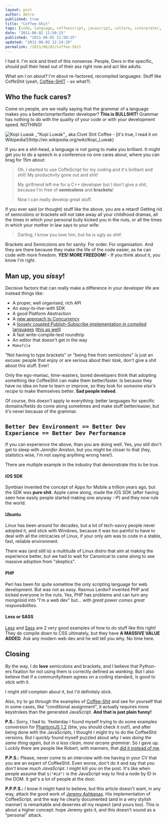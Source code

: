 ```yaml
---
layout: post
author: detro
published: true
title: "Coffee-Shit"
tags: [code, language, coffeescript, javascript, culture, interpreter, developers, bullshit]
date: "2011-06-02 11:50:15"
published: "2011-06-02 11:50:15"
updated: "2011-06-02 12:24:10"
permalink: /2011/06/02/Coffee-Shit
---
```


I had it. I'm sick and tired of this nonsense. People, Devs in the
specific, should pull their head out of their ass right now and act
like adults.

What am I on about? I'm about re-factored, recompiled languages. Stuff like
CoffeShit (yeah, [Coffee-SHIT](http://jashkenas.github.com/coffee-script/) - so what?).

## Who the fuck cares?

Come on people, are we really saying that the grammar of a language
makes you a better/smarter/faster developer? **This is BULLSHIT!** Grammar has nothing to do with the quality of your code or with your
development speed. NOTHING!

<div class="img">
<img src="http://upload.wikimedia.org/wikipedia/commons/8/83/Indonesian_farmer_shows_coffee_beans_already_digested_by_Asian_Palm_Civet%2C_but_before_cleaning_and_roasting.jpg" alt="Kopi Luwak" />
_"Kopi Luwak"_ aka Civet Shit Coffee - [it's true, I read it on Wikipedia!](http://en.wikipedia.org/wiki/Kopi_Luwak)
</div>

If you are a shit-head, a language is not going to make you brilliant. It might get you to do a speech in a conference no one cares about, where you can brag for 15m about:
<blockquote>
Oh, I started to use CoffeScript for my coding and it's brilliant and shit!
My productivity gone out and shit!

My girlfriend left me for a C++ developer but I don't give a shit, because I'm free of **semicolons** and **brackets**!

Now I can really develop great stuff.
</blockquote>

If you ever said (or thought) stuff like the above, you are a retard! Getting rid of semicolons or brackets will not take away all your childhood dramas, all the times in which your personal bully kicked you in the nuts, or all the times in which your mother in law says to your wife:
<blockquote>
Darling, I know you love him, but he is ugly as shit!
</blockquote>

Brackets and Semicolons are for sanity. For order. For organisation. And they are there because they make the life of the code easier, as he can code with more freedom. **YES! MORE FREEDOM!** - If you think about it, you know I'm right.

## Man up, you _sissy_!

Decisive factors that can really make a difference in your developer life are instead things like:

* A proper, well organised, rich API
* An _easy-to-live-with_ SDK
* A good Platform Abstraction
* A [new approach to Concurrency](http://golang.org/doc/effective_go.html#concurrency)
* A [loosely coupled Publish-Subscribe implementation in compiled languages](http://doc.qt.nokia.com/4.7/signalsandslots.html) ([this as well](http://developer.apple.com/library/mac/#documentation/Cocoa/Conceptual/ObjCTutorial/06Controller/06Controller.html))
* A fast write-compile-test roundtrip
* An editor that doesn't get in the way
* `Makefile`

"Not having to type brackets" or "being free from semicolons" is
just an excuse: people that enjoy or are serious about their _task_, don't give a shit about this stuff. Ever!

Only the ego-maniac, time-wasters, bored developers think that adopting
something like CoffeeShit can make them better/faster. Is because they have no idea on how to learn or improve, so they look for _someone else's recipe_ to make themselves better. **Sad people indeed**.

Of course, this doesn't apply to everything: better languages for
specific domains/fields do come along sometimes and make stuff
better/easier, but it's never because of the grammar.

## `Better Dev Environment == Better Dev Experience == Better Dev Performance`

If you can experience the above, than you are doing well. Yes, you still don't get to sleep with _Jennifer Aniston_, but you might be closer to that (hey, statistics wise, I'm not saying anything wrong here!).

There are multiple example in the industry that demonstrate this to be true.

#### iOS SDK
Symbian invented the concept of Apps for Mobile a trillion years ago, but the SDK was **pure shit**. Apple came along, made the iOS SDK (after having seen how easily people started making one anyway :-P) and they now rule the world.

#### Ubuntu
Linux has been around for decades, but a lot of tech-savvy people never adopted it, and stick with Windows, because it was too painful to have to deal with all the intricacies of Linux, if your only aim was to code in a stable, fast, reliable environment.

There was (and still is) a multitude of Linux distro that aim at making the experience better, but we had to wait for Canonical to came along to see massive adoption from "skeptics".

#### PHP
Perl has been for quite sometime the only scripting language for web development. But was not as easy. Rasmus Lerdorf invented PHP and kicked everyone in the nuts. Yes, PHP has problems and can turn any mongoloid into "I'm a web dev" but... _with great power comes great responsibilities_.

#### Less or SASS
[Less](http://lesscss.org/) and [Sass](http://sass-lang.com/) are 2 very good examples of how to do stuff like this right! They do compile down to CSS ultimately, but they have **A MASSIVE VALUE ADDED**. Ask any modern web dev and he will tell you why. No time here.

## Closing

By the way, I do **love** semicolons and brackets, and I believe that Python-ers fixation for not using them is correctly defined as _wanking_. But I also believe that if a community/team agrees on a coding standard, is good to stick with it.

I might _still complain_ about it, but I'd definitely stick.

Also, try to go through the examples of [Coffee-Shit](http://jashkenas.github.com/coffee-script/) and see for yourself that in some cases, like "conditional assignment", it actually requires more keystrokes than the generated JavaScript. **And that is just plain funny!**

**P.S.:** Sorry, I had to. Yesterday I found myself trying to do some examples conversion for [PhantomJS 1.2](https://github.com/ariya/phantomjs) (btw, you should check it out!), and after being done with the JavaScripts, I thought I might try to do the CoffeeShit versions. But I quickly found myself puzzled about _why I was doing the same thing again, but in a less clean, more arcane grammar_. So I gave up. Luckily there are people like Robert, with manners, that [did it instead of me](https://groups.google.com/d/topic/phantomjs/75pZwHaxdEA/discussion).

**P.P.S.:** Please, never come to an interview with me having in your CV that you are an expert of CoffeeShit. Even worse, don't do it and say that _you don't know much JavaScript_. I might kill you on the post. It's like when people assume that `$("#id")` is the JavaScript way to find a node by ID in the DOM. It get's a lot of people at the door.

**P.P.P.S.:** I know it might hard to believe, but this article doesn't want, in any way, attack the good work of [Jeremy Ashkenas](https://github.com/jashkenas). His implementation of CoffeeScript, and the way he clearly documented (and in a very stylish manner) is remarkable and deserves all my respect (and yours too). This is about a higher concept: hope Jeremy gets it, and this doesn't sound as a "personal" attack.
